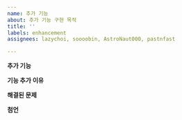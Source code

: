 ```yaml
---
name: 추가 기능
about: 추가 기능 구현 목적
title: ''
labels: enhancement
assignees: lazychoi, soooobin, AstroNaut000, pastnfast

---
```


**추가 기능**

**기능 추가 이유**

**해결된 문제**

**첨언**
